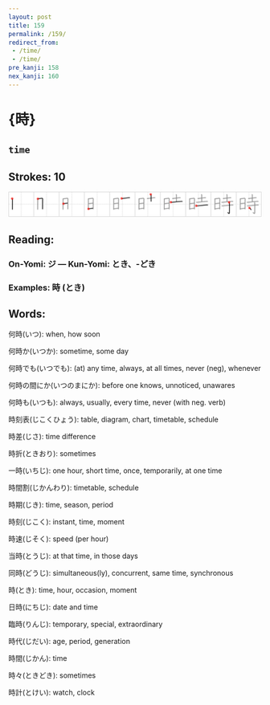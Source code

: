 ```yaml
---
layout: post
title: 159
permalink: /159/
redirect_from:
 - /time/
 - /time/
pre_kanji: 158
nex_kanji: 160
---
```


# {時}

## `time`

## Strokes: 10

<div class="stroke"><img src="../images/E69982.png" /></div>

## Reading:

### On-Yomi: ジ &mdash; Kun-Yomi: とき、-どき

### Examples: 時 (とき)

## Words:

何時(いつ): when, how soon

何時か(いつか): sometime, some day

何時でも(いつでも): (at) any time, always, at all times, never (neg), whenever

何時の間にか(いつのまにか): before one knows, unnoticed, unawares

何時も(いつも): always, usually, every time, never (with neg. verb)

時刻表(じこくひょう): table, diagram, chart, timetable, schedule

時差(じさ): time difference

時折(ときおり): sometimes

一時(いちじ): one hour, short time, once, temporarily, at one time

時間割(じかんわり): timetable, schedule

時期(じき): time, season, period

時刻(じこく): instant, time, moment

時速(じそく): speed (per hour)

当時(とうじ): at that time, in those days

同時(どうじ): simultaneous(ly), concurrent, same time, synchronous

時(とき): time, hour, occasion, moment

日時(にちじ): date and time

臨時(りんじ): temporary, special, extraordinary

時代(じだい): age, period, generation

時間(じかん): time

時々(ときどき): sometimes

時計(とけい): watch, clock
